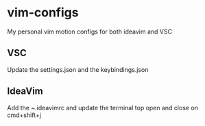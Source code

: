 # vim-configs

My personal vim motion configs for both ideavim and VSC

## VSC
Update the settings.json and the keybindings.json

## IdeaVim
Add the ~.ideavimrc and update the terminal top open and close on cmd+shift+j
